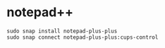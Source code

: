# notepad++
```
sudo snap install notepad-plus-plus
sudo snap connect notepad-plus-plus:cups-control
```
